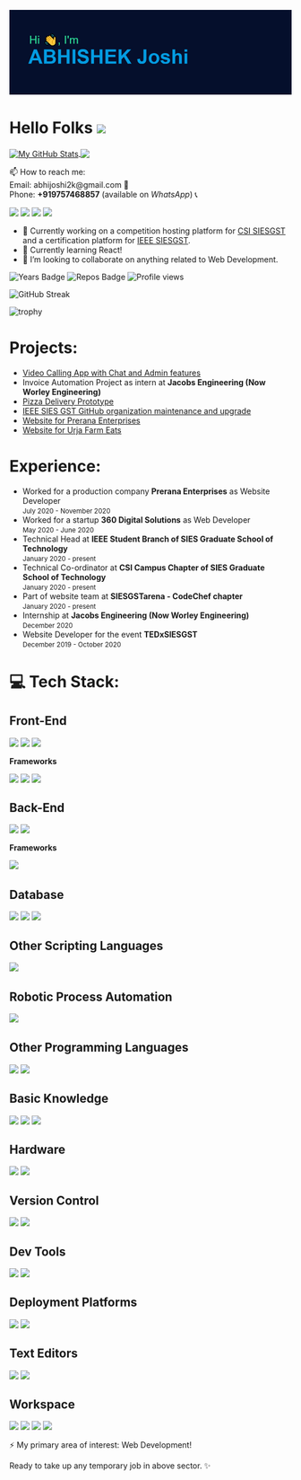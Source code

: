 
![Header](https://raw.githubusercontent.com/abhijoshi2k/abhijoshi2k/master/header.png  "Header")

# Hello Folks <img src="https://raw.githubusercontent.com/MartinHeinz/MartinHeinz/master/wave.gif" width="30px">

<a href="https://github.com/MartinHeinz/MartinHeinz">
  <img align="center" src="https://github-readme-stats.vercel.app/api?username=abhijoshi2k&hide=issues&count_private=true&show_icons=true&theme=algolia&include_all_commits=true" alt="My GitHub Stats" />
</a>

<a href="https://github.com/MartinHeinz/MartinHeinz">
  <img align="center" src="https://github-readme-stats.vercel.app/api/top-langs/?username=abhijoshi2k&title_color=ffffff&text_color=c9cacc&icon_color=2bbc8a&bg_color=1d1f21" />
</a>

<p>
📫 How to reach me:<br>
Email: abhijoshi2k@gmail.com &#x1F4E7;<br>
Phone: <b>+919757468857</b> (available on <i>WhatsApp</i>) &#x1F4DE;
</p>
<a href="https://wa.me/919757468857"><img src="https://img.shields.io/badge/WhatsApp-25D366?style=for-the-badge&logo=whatsapp&logoColor=white"></a>
<a href="https://instagram.com/abhi.joshi2k/"><img src="https://img.shields.io/badge/Instagram-E4405F?style=for-the-badge&logo=instagram&logoColor=white"></a>
<a href="https://github.com/abhijoshi2k/"><img src="https://img.shields.io/badge/GitHub-100000?style=for-the-badge&logo=github&logoColor=white"></a>
<a href="mailto:abhijoshi2k@gmail.com"><img src="https://img.shields.io/badge/Gmail-D14836?style=for-the-badge&logo=gmail&logoColor=white"></a>

- 🔭 Currently working on a competition hosting platform for <a href="https://github.com/CSI-SIESGST">CSI SIESGST</a> and a certification platform for <a href="https://github.com/ieeesiesgst">IEEE SIESGST</a>.
- 🌱 Currently learning React!
- 👯 I’m looking to collaborate on anything related to Web Development.

![Years Badge](https://badges.pufler.dev/years/abhijoshi2k)
![Repos Badge](https://badges.pufler.dev/repos/abhijoshi2k)
![Profile views](https://gpvc.arturio.dev/abhijoshi2k)

![GitHub Streak](https://github-readme-streak-stats.herokuapp.com/?user=abhijoshi2k&theme=algolia)


![trophy](https://github-profile-trophy.vercel.app/?username=abhijoshi2k&title=Commit,Stars,Repositories,PullRequest,Followers&theme=darkhub)


<h1><b>Projects:</b><br></h1>
<ul>
  <li><a href="https://github.com/abhijoshi2k/video-calling-web-app-node.js">Video Calling  App with Chat and Admin features</a></li>
  <li>Invoice Automation Project as intern at <b>Jacobs Engineering (Now Worley Engineering)</b></li>
  <li><a href="https://github.com/abhijoshi2k/pizza-delivery">Pizza Delivery Prototype</a></li>
  <li><a href="https://github.com/ieeesiesgst">IEEE SIES GST GitHub organization maintenance and upgrade</a></li>
  <li><a href="https://github.com/Prerana-Enterprises/website">Website for Prerana Enterprises</a></li>
  <li><a href="https://github.com/abhijoshi2k/urja_farms">Website for Urja Farm Eats</a></li>
</ul>

<h1><b>Experience:</b><br></h1>
<ul>
<li>Worked for a production company <b>Prerana Enterprises</b> as Website Developer<br><small>July 2020 - November 2020</small></li>
<li>Worked for a startup <b>360 Digital Solutions</b> as Web Developer<br><small>May 2020 - June 2020</small></li>
<li>Technical Head at <b>IEEE Student Branch of SIES Graduate School of Technology</b><br><small>January 2020 - present</small></li>
<li>Technical Co-ordinator at <b>CSI Campus Chapter of SIES Graduate School of Technology</b><br><small>January 2020 - present</small></li>
<li>Part of website team at <b>SIESGSTarena - CodeChef chapter</b><br><small>January 2020 - present</small></li>
<li>Internship at <b>Jacobs Engineering (Now Worley Engineering)</b><br><small>December 2020</small></li>
<li>Website Developer for the event <b>TEDxSIESGST</b><br><small>December 2019 - October 2020</small></li>
</ul>

<h1>&#x1F4BB; <b>Tech Stack:</b><br></h1>

<!-- Taken from https://github.com/alexandresanlim/Badges4-README.md-Profile -->
<h2><b>Front-End</b></h2>
<img src="https://img.shields.io/badge/HTML5-E34F26?style=for-the-badge&logo=html5&logoColor=white">
<img src="https://img.shields.io/badge/CSS3-1572B6?style=for-the-badge&logo=css3&logoColor=white">
<img src="https://img.shields.io/badge/JavaScript-F7DF1E?style=for-the-badge&logo=javascript&logoColor=black">
<p><b>Frameworks</b></p>
<img src="https://img.shields.io/badge/Bootstrap-563D7C?style=for-the-badge&logo=bootstrap&logoColor=white">
<img src="https://img.shields.io/badge/jQuery-0769AD?style=for-the-badge&logo=jquery&logoColor=white">
<img src="https://img.shields.io/badge/React-20232A?style=for-the-badge&logo=react&logoColor=61DAFB">

<h2><b>Back-End</b></h2>
<img src="https://img.shields.io/badge/Node.js-43853D?style=for-the-badge&logo=node.js&logoColor=white">
<img src="https://img.shields.io/badge/PHP-777BB4?style=for-the-badge&logo=php&logoColor=white">
<p><b>Frameworks</b></p>
<img src="https://img.shields.io/badge/Express.js-404D59?style=for-the-badge">

<h2><b>Database</b></h2>
<img src="https://img.shields.io/badge/MongoDB-4EA94B?style=for-the-badge&logo=mongodb&logoColor=white">
<img src="https://img.shields.io/badge/MySQL-00000F?style=for-the-badge&logo=mysql&logoColor=white">
<img src="https://img.shields.io/badge/PostgreSQL-316192?style=for-the-badge&logo=postgresql&logoColor=white">

<h2><b>Other Scripting Languages</b></h2>
<img src="https://img.shields.io/badge/Google_Apps_Script-4285F4?style=for-the-badge&logo=Google&logoColor=white">

<h2><b>Robotic Process Automation</b></h2>
<img src="https://img.shields.io/badge/UiPath-0066ff?style=for-the-badge">

<h2><b>Other Programming Languages</b></h2>
<img src="https://img.shields.io/badge/C-00599C?style=for-the-badge&logo=c&logoColor=white">
<img src="https://img.shields.io/badge/C%2B%2B-00596C?style=for-the-badge&logo=c%2B%2B&logoColor=white">

<h2><b>Basic Knowledge</b></h2>
<img src="https://img.shields.io/badge/Python-14354C?style=for-the-badge&logo=python&logoColor=white">
<img src="https://img.shields.io/badge/Java-ED8B00?style=for-the-badge&logo=java&logoColor=white">
<img src="https://img.shields.io/badge/Microsoft_Office-D83B01?style=for-the-badge&logo=microsoft-office&logoColor=white">

<h2><b>Hardware</b></h2>
<img src="https://img.shields.io/badge/MicroController-8085-55aa00?style=for-the-badge">
<img src="https://img.shields.io/badge/MicroProcessor-8086-55aa00?style=for-the-badge">

<h2><b>Version Control</b></h2>
<img src="https://img.shields.io/badge/Git-F05032?style=for-the-badge&logo=Git&logoColor=white">
<img src="https://img.shields.io/badge/GitHub-100000?style=for-the-badge&logo=github&logoColor=white">

<h2><b>Dev Tools</b></h2>
<img src="https://img.shields.io/badge/FireFox-FF7139?style=for-the-badge&logo=firefox-browser&logoColor=white">
<img src="https://img.shields.io/badge/Google Chrome-4285F4?style=for-the-badge&logo=google-chrome&logoColor=white">

<h2><b>Deployment Platforms</b></h2>
<img src="https://img.shields.io/badge/Heroku-430098?style=for-the-badge&logo=heroku&logoColor=white">
<img src="https://img.shields.io/badge/Netlify-00C7B7?style=for-the-badge&logo=netlify&logoColor=white">

<h2><b>Text Editors</b></h2>
<img src="https://img.shields.io/badge/Visual Studio Code-007ACC?style=for-the-badge&logo=visual-studio-code&logoColor=white">
<img src="https://img.shields.io/badge/Sublime Text 3-FF9800?style=for-the-badge&logo=sublime-text&logoColor=white">

<h2><b>Workspace</b></h2>
<img src="https://img.shields.io/badge/Windows-LENOVO_ideapad_330-0078D6?style=for-the-badge&logo=windows&logoColor=white">
<img src="https://img.shields.io/badge/Ubuntu-LENOVO_ideapad_330-0078D6?style=for-the-badge&logo=ubuntu&logoColor=white">
<img src="https://img.shields.io/badge/Intel-Core_i5_8th-0071C5?style=for-the-badge&logo=intel&logoColor=white">
<img src="https://img.shields.io/badge/AMD-RADEON_530-ED1C24?style=for-the-badge&logo=amd&logoColor=white">

<br>

<p>⚡ My primary area of interest: Web Development!</p>

<p>Ready to take up any temporary job in above sector. ✨</p>

<!--
**abhijoshi2k/abhijoshi2k** is a ✨ _special_ ✨ repository because its `README.md` (this file) appears on your GitHub profile.

Here are some ideas to get you started:

- 🔭 I’m currently working on ...
- 🌱 I’m currently learning ...
- 👯 I’m looking to collaborate on ...
- 🤔 I’m looking for help with ...
- 💬 Ask me about ...
- 📫 How to reach me: ...
- 😄 Pronouns: ...
- ⚡ Fun fact: ...
-->
